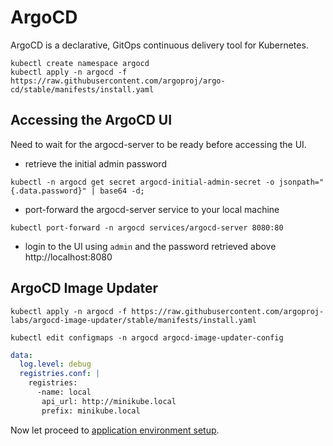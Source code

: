 # ArgoCD 

ArgoCD is a declarative, GitOps continuous delivery tool for Kubernetes.

```shell
kubectl create namespace argocd
kubectl apply -n argocd -f https://raw.githubusercontent.com/argoproj/argo-cd/stable/manifests/install.yaml
```

## Accessing the ArgoCD UI

Need to wait for the argocd-server to be ready before accessing the UI.

* retrieve the initial admin password

```shell
kubectl -n argocd get secret argocd-initial-admin-secret -o jsonpath="{.data.password}" | base64 -d;
```

* port-forward the argocd-server service to your local machine

```shell
kubectl port-forward -n argocd services/argocd-server 8080:80
```


* login to the UI using `admin` and the password retrieved above http://localhost:8080


## ArgoCD Image Updater

```shell
kubectl apply -n argocd -f https://raw.githubusercontent.com/argoproj-labs/argocd-image-updater/stable/manifests/install.yaml
```


```shell
kubectl edit configmaps -n argocd argocd-image-updater-config
```

```yaml
data:
  log.level: debug
  registries.conf: |
    registries:
      -name: local
       api_url: http://minikube.local
       prefix: minikube.local

```

Now let proceed to [application environment setup](app-setup.md).
